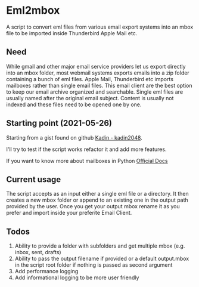 # Eml2mbox
A script to convert eml files from various email export systems into an mbox file to be imported inside Thunderbird Apple Mail etc.

## Need
While gmail and other major email service providers let us export directly into an mbox folder, most webmail systems exports emails into a zip folder containing a bunch of eml files.
Apple Mail, Thunderbird etc imports mailboxes rather than single email files. This email client are the best option to keep our email archive organized and searchable.
Single eml files are usually named after the original email subject. Content is usually not indexed and these files need to be opened one by one.

## Starting point (2021-05-26)
Starting from a gist found on github [Kadin - kadin2048](https://gist.github.com/kadin2048/c332a572a388acc22d56).

I'll try to test if the script works refactor it and add more features.

If you want to know more about mailboxes in Python [Official Docs](https://docs.python.org/3/library/mailbox.html#mbox)

## Current usage
The script accepts as an input either a single eml file or a directory.
It then creates a new mbox folder or append to an existing one in the output path provided by the user.
Once you get your output mbox rename it as you prefer and import inside your preferite Email Client. 

## Todos
1. Ability to provide a folder with subfolders and get multiple mbox (e.g. inbox, sent, drafts)
1. Ability to pass the output filename if provided or a default output.mbox in the script root folder if nothing is passed as second argument
1. Add performance logging
1. Add informational logging to be more user friendly
